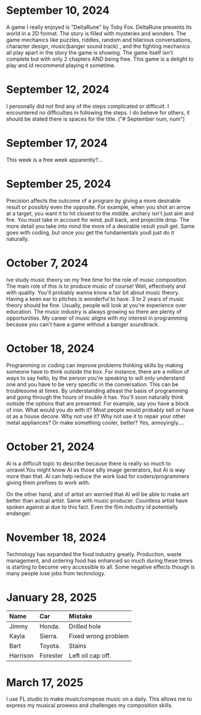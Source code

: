 # September 10, 2024
A game I really enjoyed is "DeltaRune" by Toby Fox. DeltaRune presents its world in a 2D format. The story is filled with mysteries and wonders. The game mechanics like puzzles, riddles, random and hilarious conversations, character design, music(banger sound track) , and the fighting mechanics all play apart in the story the game is showing. The game itself isn't complete but with only 2 chapters AND being free. This game is a delight to play and id recommend playing it sometime. 
 
# September 12, 2024
I personally did not find any of the steps complicated or difficult. I encountered no difficulties in following the steps. I do believe for others, it should be stated there is spaces for the title. ("# September num, num")

# September 17, 2024
This week is a free week apparently?...

# September 25, 2024
Precision affects the outcome of a program by giving a more desirable result or possibly even the opposite. For example, when you shot an arrow at a target, you want it to hit closest to the middle. archery isn't just aim and fire. You must take in account for wind, pull back, and projectile drop. The more detail you take into mind the more of a desirable result youll get. Same goes with coding, but once you get the fundamentals youll just do it naturally. 

# October 7, 2024
Ive study music theory on my free time for the role of music composition. The main role of this is to produce music of course! Well, effectively and with quality. You'll probably wanna know a fair bit about music theory. Having a keen ear to pitches is wonderful to have. 3 to 2 years of music theory should be fine. Usually, people will look at you're experience over education. The music industry is always growing so there are plenty of opportunities. My career of music aligns with my interest in programming because you can't have a game without a banger soundtrack.

# October 18, 2024
Programming or coding can improve problems thinking skills by making someone have to think outside the box. For instance, there are a million of ways to say hello, by the person you're speaking to will only understand one and you have to be very specific in the conversation. This can be troublesome at times.
By understanding atleast the basis of programming and going through the hours of trouble it has. You'll soon naturally think outside the options that are presented. For example, say you have a block of iron. What would you do with it? Most people would probably sell or have ot as a house decore. Why not use it? Why not use it to repair your other metal appliances? Or make something cooler, better? 
Yes, annoyingly....

# October 21, 2024
Ai is a difficult topic to describe because there is really so much to unravel.You might know AI as those silly image generators, but Ai is way more than that. Ai can help reduce the work load for coders/programmers giving them prefixes to work with. 

On the other hand, alot of artist arr worried that AI will be able to make art better than actual artist. Same with music producer. Countless artist have spoken against ai due to this fact. Even the flim industry id potentially endanger.

# November 18, 2024
Technology has expanded the food industry greatly. Production, waste management, and ordering food has enhanced so much during these times is starting to become very accessible to all. Some negative effects though is many people lose jobs from technology. 

# January 28, 2025
|Name    |Car     |Mistake            |
|:-------|:-------|:------------------|
|Jimmy   |Honda.  |Drilled hole       |
|Kayla   |Sierra. |Fixed wrong problem|
|Bart    |Toyota. |Stains             |
|Harrison|Forester|Left oil cap off.  |

# March 17, 2025
I use FL studio to make music/compose music on a daily. This allows me to express my musical prowess and challenges my composition skills.

